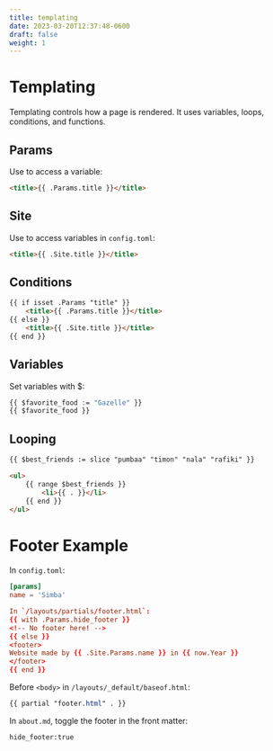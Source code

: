 ```yaml
---
title: templating
date: 2023-03-20T12:37:48-0600
draft: false
weight: 1
---
```

# Templating
Templating controls how a page is rendered. It uses variables, loops, conditions, and functions.

##  Params
Use to access a variable:
```html
<title>{{ .Params.title }}</title>
```

## Site
Use to access variables in `config.toml`:
```html
<title>{{ .Site.title }}</title>
```

## Conditions
```html
{{ if isset .Params "title" }}
    <title>{{ .Params.title }}</title>
{{ else }}
    <title>{{ .Site.title }}</title>
{{ end }}
```

## Variables
Set variables with $:
```css
{{ $favorite_food := "Gazelle" }}
{{ $favorite_food }}
```

## Looping
<!-- In Go, an array that can change size is called a slice.
You can iterate over an array or slice using range. -->
```html
{{ $best_friends := slice "pumbaa" "timon" "nala" "rafiki" }}

<ul>
    {{ range $best_friends }}
        <li>{{ . }}</li>
    {{ end }}
</ul>
```

# Footer Example
In `config.toml`:
```toml
[params]
name = 'Simba'

In `/layouts/partials/footer.html`:
{{ with .Params.hide_footer }}
<!-- No footer here! -->
{{ else }}
<footer>
Website made by {{ .Site.Params.name }} in {{ now.Year }}
</footer>
{{ end }}
```

Before `<body>` in `/layouts/_default/baseof.html`:
```css
{{ partial "footer.html" . }}
```

In `about.md`, toggle the footer in the front matter:
```
hide_footer:true
```
